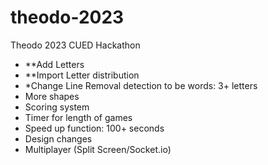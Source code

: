 # theodo-2023
Theodo 2023 CUED Hackathon

- **Add Letters
- **Import Letter distribution
- *Change Line Removal detection to be words: 3+ letters
- More shapes
- Scoring system
- Timer for length of games
- Speed up function: 100+ seconds
- Design changes
- Multiplayer (Split Screen/Socket.io)